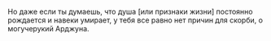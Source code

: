 Но даже если ты думаешь, что душа [или признаки жизни] постоянно рождается и навеки умирает, у тебя все равно нет причин для скорби, о могучерукий Арджуна.